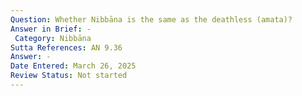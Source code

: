 ```yaml
---
Question: Whether Nibbāna is the same as the deathless (amata)?
Answer in Brief: -
 Category: Nibbāna
Sutta References: AN 9.36
Answer: -
Date Entered: March 26, 2025
Review Status: Not started
---
```

